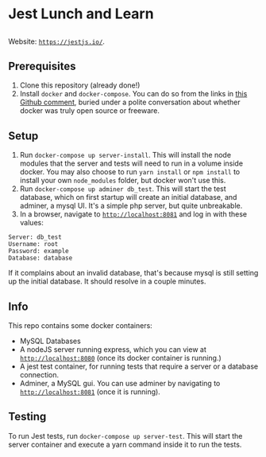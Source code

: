 # Jest Lunch and Learn
## 

Website: [`https://jestjs.io/`](https://jestjs.io).

## Prerequisites

1. Clone this repository (already done!)
2. Install `docker` and `docker-compose`. You can do so from the links in [this Github comment](https://github.com/docker/docker.github.io/issues/6910#issuecomment-558605879), buried under a polite conversation about whether docker was truly open source or freeware.

## Setup
1. Run `docker-compose up server-install`. This will install the node modules that the server and tests will need to run in a volume inside docker. You may also choose to run `yarn install` or `npm install` to install your own `node_modules` folder, but docker won't use this.
2. Run `docker-compose up adminer db_test`. This will start the test database, which on first startup will create an initial database, and adminer, a mysql UI. It's a simple php server, but quite unbreakable.
3. In a browser, navigate to [`http://localhost:8081`](http://localhost:8081) and log in with these values:

```
Server: db_test
Username: root
Password: example
Database: database
```

If it complains about an invalid database, that's because mysql is still setting up the initial database. It should resolve in a couple minutes.

## Info

This repo contains some docker containers:

- MySQL Databases
- A nodeJS server running express, which you can view at [`http://localhost:8080`](http://localhost:8080) (once its docker container is running.)
- A jest test container, for running tests that require a server or a database connection.
- Adminer, a MySQL gui. You can use adminer by navigating to [`http://localhost:8081`](http://localhost:8081) (once it is running).

## Testing

To run Jest tests, run `docker-compose up server-test`. This will start the server container and execute a yarn command inside it to run the tests.
